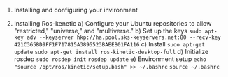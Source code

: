 

1. Installing and configuring your invironment 

1. Installing Ros-kenetic
	a) Configure your Ubuntu repositories to allow "restricted," "universe," and "multiverse." 
	b) Set up the keys 
		`sudo apt-key adv --keyserver hkp://ha.pool.sks-keyservers.net:80 --recv-key 421C365BD9FF1F717815A3895523BAEEB01FA116`
	c) Install
		`sudo apt-get update`
		`sudo apt-get install ros-kinetic-desktop-full`
	d) Initialize rosdep
		`sudo rosdep init`
		`rosdep update`
	e) Environment setup
		`echo "source /opt/ros/kinetic/setup.bash" >> ~/.bashrc`
		`source ~/.bashrc`
